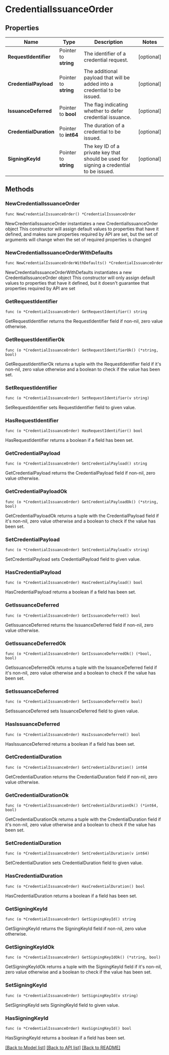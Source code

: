 # CredentialIssuanceOrder

## Properties

Name | Type | Description | Notes
------------ | ------------- | ------------- | -------------
**RequestIdentifier** | Pointer to **string** | The identifier of a credential request. | [optional] 
**CredentialPayload** | Pointer to **string** | The additional payload that will be added into a credential to be issued. | [optional] 
**IssuanceDeferred** | Pointer to **bool** | The flag indicating whether to defer credential issuance. | [optional] 
**CredentialDuration** | Pointer to **int64** | The duration of a credential to be issued. | [optional] 
**SigningKeyId** | Pointer to **string** | The key ID of a private key that should be used for signing a credential to be issued. | [optional] 

## Methods

### NewCredentialIssuanceOrder

`func NewCredentialIssuanceOrder() *CredentialIssuanceOrder`

NewCredentialIssuanceOrder instantiates a new CredentialIssuanceOrder object
This constructor will assign default values to properties that have it defined,
and makes sure properties required by API are set, but the set of arguments
will change when the set of required properties is changed

### NewCredentialIssuanceOrderWithDefaults

`func NewCredentialIssuanceOrderWithDefaults() *CredentialIssuanceOrder`

NewCredentialIssuanceOrderWithDefaults instantiates a new CredentialIssuanceOrder object
This constructor will only assign default values to properties that have it defined,
but it doesn't guarantee that properties required by API are set

### GetRequestIdentifier

`func (o *CredentialIssuanceOrder) GetRequestIdentifier() string`

GetRequestIdentifier returns the RequestIdentifier field if non-nil, zero value otherwise.

### GetRequestIdentifierOk

`func (o *CredentialIssuanceOrder) GetRequestIdentifierOk() (*string, bool)`

GetRequestIdentifierOk returns a tuple with the RequestIdentifier field if it's non-nil, zero value otherwise
and a boolean to check if the value has been set.

### SetRequestIdentifier

`func (o *CredentialIssuanceOrder) SetRequestIdentifier(v string)`

SetRequestIdentifier sets RequestIdentifier field to given value.

### HasRequestIdentifier

`func (o *CredentialIssuanceOrder) HasRequestIdentifier() bool`

HasRequestIdentifier returns a boolean if a field has been set.

### GetCredentialPayload

`func (o *CredentialIssuanceOrder) GetCredentialPayload() string`

GetCredentialPayload returns the CredentialPayload field if non-nil, zero value otherwise.

### GetCredentialPayloadOk

`func (o *CredentialIssuanceOrder) GetCredentialPayloadOk() (*string, bool)`

GetCredentialPayloadOk returns a tuple with the CredentialPayload field if it's non-nil, zero value otherwise
and a boolean to check if the value has been set.

### SetCredentialPayload

`func (o *CredentialIssuanceOrder) SetCredentialPayload(v string)`

SetCredentialPayload sets CredentialPayload field to given value.

### HasCredentialPayload

`func (o *CredentialIssuanceOrder) HasCredentialPayload() bool`

HasCredentialPayload returns a boolean if a field has been set.

### GetIssuanceDeferred

`func (o *CredentialIssuanceOrder) GetIssuanceDeferred() bool`

GetIssuanceDeferred returns the IssuanceDeferred field if non-nil, zero value otherwise.

### GetIssuanceDeferredOk

`func (o *CredentialIssuanceOrder) GetIssuanceDeferredOk() (*bool, bool)`

GetIssuanceDeferredOk returns a tuple with the IssuanceDeferred field if it's non-nil, zero value otherwise
and a boolean to check if the value has been set.

### SetIssuanceDeferred

`func (o *CredentialIssuanceOrder) SetIssuanceDeferred(v bool)`

SetIssuanceDeferred sets IssuanceDeferred field to given value.

### HasIssuanceDeferred

`func (o *CredentialIssuanceOrder) HasIssuanceDeferred() bool`

HasIssuanceDeferred returns a boolean if a field has been set.

### GetCredentialDuration

`func (o *CredentialIssuanceOrder) GetCredentialDuration() int64`

GetCredentialDuration returns the CredentialDuration field if non-nil, zero value otherwise.

### GetCredentialDurationOk

`func (o *CredentialIssuanceOrder) GetCredentialDurationOk() (*int64, bool)`

GetCredentialDurationOk returns a tuple with the CredentialDuration field if it's non-nil, zero value otherwise
and a boolean to check if the value has been set.

### SetCredentialDuration

`func (o *CredentialIssuanceOrder) SetCredentialDuration(v int64)`

SetCredentialDuration sets CredentialDuration field to given value.

### HasCredentialDuration

`func (o *CredentialIssuanceOrder) HasCredentialDuration() bool`

HasCredentialDuration returns a boolean if a field has been set.

### GetSigningKeyId

`func (o *CredentialIssuanceOrder) GetSigningKeyId() string`

GetSigningKeyId returns the SigningKeyId field if non-nil, zero value otherwise.

### GetSigningKeyIdOk

`func (o *CredentialIssuanceOrder) GetSigningKeyIdOk() (*string, bool)`

GetSigningKeyIdOk returns a tuple with the SigningKeyId field if it's non-nil, zero value otherwise
and a boolean to check if the value has been set.

### SetSigningKeyId

`func (o *CredentialIssuanceOrder) SetSigningKeyId(v string)`

SetSigningKeyId sets SigningKeyId field to given value.

### HasSigningKeyId

`func (o *CredentialIssuanceOrder) HasSigningKeyId() bool`

HasSigningKeyId returns a boolean if a field has been set.


[[Back to Model list]](../README.md#documentation-for-models) [[Back to API list]](../README.md#documentation-for-api-endpoints) [[Back to README]](../README.md)



